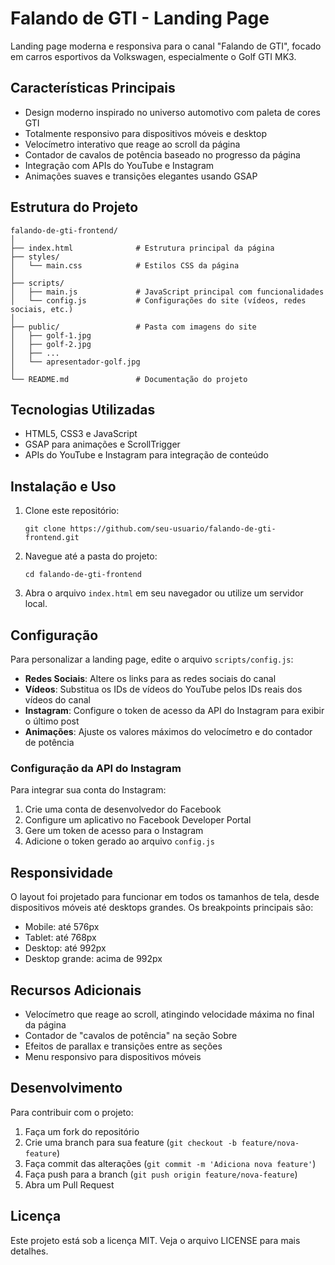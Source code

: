 # Falando de GTI - Landing Page

Landing page moderna e responsiva para o canal "Falando de GTI", focado em carros esportivos da Volkswagen, especialmente o Golf GTI MK3.

## Características Principais

- Design moderno inspirado no universo automotivo com paleta de cores GTI
- Totalmente responsivo para dispositivos móveis e desktop
- Velocímetro interativo que reage ao scroll da página
- Contador de cavalos de potência baseado no progresso da página
- Integração com APIs do YouTube e Instagram
- Animações suaves e transições elegantes usando GSAP

## Estrutura do Projeto

```
falando-de-gti-frontend/
│
├── index.html              # Estrutura principal da página
├── styles/
│   └── main.css            # Estilos CSS da página
│
├── scripts/
│   ├── main.js             # JavaScript principal com funcionalidades
│   └── config.js           # Configurações do site (vídeos, redes sociais, etc.)
│
├── public/                 # Pasta com imagens do site
│   ├── golf-1.jpg
│   ├── golf-2.jpg
│   ├── ...
│   └── apresentador-golf.jpg
│
└── README.md               # Documentação do projeto
```

## Tecnologias Utilizadas

- HTML5, CSS3 e JavaScript
- GSAP para animações e ScrollTrigger
- APIs do YouTube e Instagram para integração de conteúdo

## Instalação e Uso

1. Clone este repositório:
   ```
   git clone https://github.com/seu-usuario/falando-de-gti-frontend.git
   ```

2. Navegue até a pasta do projeto:
   ```
   cd falando-de-gti-frontend
   ```

3. Abra o arquivo `index.html` em seu navegador ou utilize um servidor local.

## Configuração

Para personalizar a landing page, edite o arquivo `scripts/config.js`:

- **Redes Sociais**: Altere os links para as redes sociais do canal
- **Vídeos**: Substitua os IDs de vídeos do YouTube pelos IDs reais dos vídeos do canal
- **Instagram**: Configure o token de acesso da API do Instagram para exibir o último post
- **Animações**: Ajuste os valores máximos do velocímetro e do contador de potência

### Configuração da API do Instagram

Para integrar sua conta do Instagram:

1. Crie uma conta de desenvolvedor do Facebook
2. Configure um aplicativo no Facebook Developer Portal
3. Gere um token de acesso para o Instagram
4. Adicione o token gerado ao arquivo `config.js`

## Responsividade

O layout foi projetado para funcionar em todos os tamanhos de tela, desde dispositivos móveis até desktops grandes. Os breakpoints principais são:

- Mobile: até 576px
- Tablet: até 768px
- Desktop: até 992px
- Desktop grande: acima de 992px

## Recursos Adicionais

- Velocímetro que reage ao scroll, atingindo velocidade máxima no final da página
- Contador de "cavalos de potência" na seção Sobre
- Efeitos de parallax e transições entre as seções
- Menu responsivo para dispositivos móveis

## Desenvolvimento

Para contribuir com o projeto:

1. Faça um fork do repositório
2. Crie uma branch para sua feature (`git checkout -b feature/nova-feature`)
3. Faça commit das alterações (`git commit -m 'Adiciona nova feature'`)
4. Faça push para a branch (`git push origin feature/nova-feature`)
5. Abra um Pull Request

## Licença

Este projeto está sob a licença MIT. Veja o arquivo LICENSE para mais detalhes.
